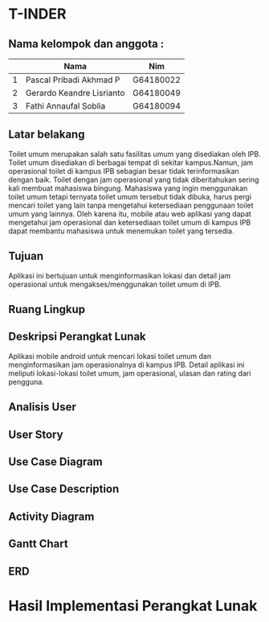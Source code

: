 # T-INDER

## Nama kelompok dan anggota :
<table>
    <thead>
        <tr>
            <th></th>
            <th>Nama</th>
            <th>Nim</th>
        </tr>
    </thead>
    <tbody>
        <tr>
            <td>1</td>
            <td>Pascal Pribadi Akhmad P</td>
            <td>G64180022</td>
        </tr>
        <tr>
            <td>2</td>
            <td>Gerardo Keandre Lisrianto</td>
            <td>G64180049</td>
        </tr>
        <tr>
            <td>3</td>
            <td>Fathi Annaufal Soblia</td>
            <td>G64180094</td>
        </tr>
    </tbody>
</table>

## Latar belakang
Toilet umum merupakan salah satu fasilitas umum yang disediakan oleh IPB. Toilet umum disediakan di berbagai tempat di sekitar kampus.Namun, jam operasional toilet di kampus IPB sebagian besar tidak terinformasikan dengan baik. Toilet dengan jam operasional yang tidak diberitahukan sering kali membuat mahasiswa bingung. Mahasiswa yang ingin menggunakan toilet umum tetapi ternyata toilet umum tersebut tidak dibuka, harus pergi mencari toilet yang lain tanpa mengetahui ketersediaan penggunaan toilet umum yang lainnya. Oleh karena itu, mobile atau web aplikasi yang dapat mengetahui jam operasional dan ketersediaan toilet umum di kampus IPB dapat membantu mahasiswa untuk menemukan toilet yang tersedia.

## Tujuan
Aplikasi ini bertujuan untuk menginformasikan lokasi dan detail jam operasional untuk mengakses/menggunakan toilet umum di IPB.

## Ruang Lingkup


## Deskripsi Perangkat Lunak
Aplikasi mobile android untuk mencari lokasi toilet umum dan menginformasikan jam operasionalnya di kampus IPB. Detail aplikasi ini meliputi lokasi-lokasi toilet umum, jam operasional, ulasan dan rating dari pengguna.

## Analisis User

## User Story

## Use Case Diagram

## Use Case Description

## Activity Diagram

## Gantt Chart

## ERD

# Hasil Implementasi Perangkat Lunak
